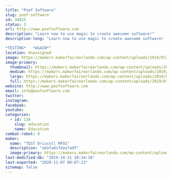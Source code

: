 ```yaml
---
title: "Poof Software"
slug: poof-software
id: 34825
status: 3
url: http://www.poofsoftware.com
description: "Learn now to use magic to create awesome software!"
description-long: "Learn now to use magic to create awesome software!

*TESTING*   *AGAIN*"
location: Unassigned
image: https://makers.makerfaireorlando.com/wp-content/uploads/2019/07/Poof2-1024x983.jpg
image-primary:
  thumbnail: https://makers.makerfaireorlando.com/wp-content/uploads/2019/07/Poof2-150x150.jpg
  medium: https://makers.makerfaireorlando.com/wp-content/uploads/2019/07/Poof2-300x288.jpg
  large: https://makers.makerfaireorlando.com/wp-content/uploads/2019/07/Poof2-1024x983.jpg
  full: https://makers.makerfaireorlando.com/wp-content/uploads/2019/07/Poof2.jpg
website: http://www.poofsoftware.com
email: info@poofsoftware.com
twitter: 
instagram: 
facebook: 
youtube: 
categories:
  - id: 116
    slug: education
    name: Education
combat-robot: 0
maker:
  name: "TEST Driscoll MFO1"
  description: "adafadsfdasfadf"
  image-primary: https://makers.makerfaireorlando.com/wp-content/uploads/2019/07/Poof-1024x710.jpg
last-modified-db: "2019-10-31 20:34:36"
last-exported: "2020-11-07 08:07:23"
sitemap: false
---
```


